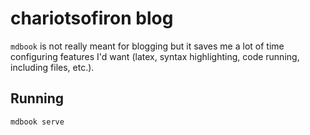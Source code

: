 # chariotsofiron blog

`mdbook` is not really meant for blogging but it saves me a lot of time configuring features I'd want (latex, syntax highlighting, code running, including files, etc.).

## Running

```shell
mdbook serve
```
